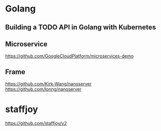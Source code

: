 # Golang

##  Building a TODO API in Golang with Kubernetes



## Microservice

https://github.com/GoogleCloudPlatform/microservices-demo



  ##  Frame
https://github.com/Kirk-Wang/nanoserver     
https://github.com/lonng/nanoserver




# staffjoy
https://github.com/staffjoy/v2
